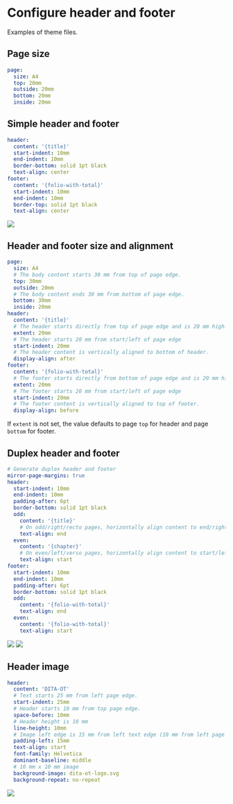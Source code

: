 # Configure header and footer

Examples of theme files.

## Page size

```yaml
page:
  size: A4
  top: 20mm
  outside: 20mm
  bottom: 20mm
  inside: 20mm
```

## Simple header and footer

```yaml
header:
  content: '{title}'
  start-indent: 10mm
  end-indent: 10mm
  border-bottom: solid 1pt black
  text-align: center
footer:
  content: '{folio-with-total}'
  start-indent: 10mm
  end-indent: 10mm
  border-top: solid 1pt black
  text-align: center
```

![](simplex.png)

## Header and footer size and alignment

```yaml
page:
  size: A4
  # The body content starts 30 mm from top of page edge.
  top: 30mm
  outside: 20mm
  # The body content ends 30 mm from bottom of page edge.
  bottom: 30mm
  inside: 20mm
header:
  content: '{title}'
  # The header starts directly from top of page edge and is 20 mm high.
  extent: 20mm
  # The header starts 20 mm from start/left of page edge
  start-indent: 20mm
  # The header content is vertically aligned to bottom of header.
  display-align: after
footer:
  content: '{folio-with-total}'
  # The footer starts directly from bottom of page edge and is 20 mm high.
  extent: 20mm
  # The footer starts 20 mm from start/left of page edge
  start-indent: 20mm
  # The footer content is vertically aligned to top of footer.
  display-align: before
```

If `extent` is not set, the value defaults to page `top` for header and page `bottom` for footer.

## Duplex header and footer

```yaml
# Generate duplex header and footer
mirror-page-margins: true
header:
  start-indent: 10mm
  end-indent: 10mm
  padding-after: 6pt
  border-bottom: solid 1pt black
  odd:
    content: '{title}'
    # On odd/right/recto pages, horizontally align content to end/right side.
    text-align: end
  even:
    content: '{chapter}'
    # On even/left/verso pages, horizontally align content to start/left side.
    text-align: start
footer:
  start-indent: 10mm
  end-indent: 10mm
  padding-after: 6pt
  border-bottom: solid 1pt black
  odd:
    content: '{folio-with-total}'
    text-align: end
  even:
    content: '{folio-with-total}'
    text-align: start
```

![](duplex.verso.png) ![](duplex.recto.png)

## Header image

```yaml
header:
  content: 'DITA-OT'
  # Text starts 25 mm from left page edge.
  start-indent: 25mm
  # Header starts 10 mm from top page edge.
  space-before: 10mm
  # Header height is 10 mm
  line-height: 10mm
  # Image left edge is 15 mm from left text edge (10 mm from left page edge)
  padding-left: 15mm
  text-align: start
  font-family: Helvetica
  dominant-baseline: middle
  # 10 mm x 10 mm image
  background-image: dita-ot-logo.svg
  background-repeat: no-repeat
```

![](header-image.svg)
